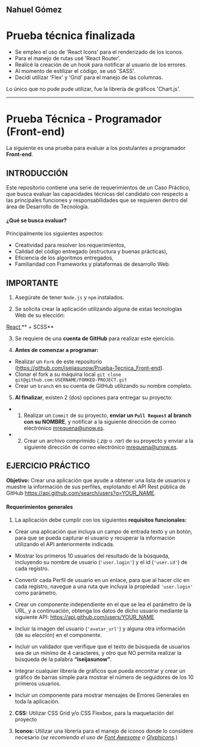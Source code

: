## Nahuel Gómez

# Prueba técnica finalizada

- Se empleo el uso de 'React Icons' para el renderizado de los iconos.
- Para el manejo de rutas usé 'React Router'.
- Realicé la creación de un hook para notificar al usuario de los errores.
- Al momento de estilizar el código, se usó 'SASS'.
- Decidí utilizar 'Flex' y 'Grid' para el manejo de las columnas.

Lo único que no pude pude utilizar, fue la librería de gráficos 'Chart.js'.

--------------------------------------------------------

# Prueba Técnica - Programador (Front-end)

La siguiente es una prueba para evaluar a los postulantes a programador **Front-end**.

## INTRODUCCIÓN

Este repositorio contiene una serie de requerimientos de un Caso Práctico, que busca evaluar las capacidades técnicas del candidato con respecto a las principales funciones y responsabilidades que se requieren dentro del área de Desarrollo de Tecnología.

#### ¿Qué se busca evaluar?

Principalmente los siguientes aspectos:

+ Creatividad para resolver los requerimientos,
+ Calidad del código entregado (estructura y buenas prácticas),
+ Eficiencia de los algoritmos entregados,
+ Familiaridad con Frameworks y plataformas de desarrollo Web.

## IMPORTANTE
1. Asegúrate de tener `Node.js` y `npm` instalados.

2. Se solicita crear la aplicación utilizando alguna de estas tecnologías Web de su elección:

[React ](https://es.reactjs.org/)** + SCSS**

3. Se requiere de una **cuenta de GitHub** para realizar este ejercicio.

4.  **Antes de comenzar a programar:**

* Realizar un `Fork` de este repositorio (https://github.com/iseijasunow/Prueba-Tecnica_Front-end).
* Clonar el fork a su máquina local `git clone git@github.com:USERNAME/FORKED-PROJECT.git`
* Crear un `branch` en su cuenta de GitHub utilizando su nombre completo.

5.  **Al finalizar**, existen 2 (dos) opciones para entregar su proyecto:

* 1) Realizar un `Commit` de su proyecto, **enviar un `Pull Request` al branch con su NOMBRE**, y notificar a la siguiente dirección de correo electrónico [mrequena@unow.es](mailto:mrequena@unow.es).

* 2) Crear un archivo comprimido (_.zip_ o _.rar_) de su proyecto y enviar a la siguiente dirección de correo electrónico [mrequena@unow.es](mailto:mrequena@unow.es).

## EJERCICIO PRÁCTICO

**Objetivo:** Crear una aplicación que ayude a obtener una lista de usuarios y muestre la información de sus perfiles, explotando el API Rest pública de GitHub https://api.github.com/search/users?q=YOUR_NAME.

 
#### Requerimientos generales

1. La aplicación debe cumplir con los siguientes **requisitos funcionales:**

- Crear una aplicación que incluya un campo de entrada texto y un botón, para que se pueda capturar el usuario y recuperar la información utilizando el API anteriormente indicada.

- Mostrar los primeros 10 usuarios del resultado de la búsqueda, incluyendo su nombre de usuario (`'user.login'`) y el id (`'user.id'`) de cada registro.

- Convertir cada Perfil de usuario en un enlace, para que al hacer clic en cada registro, navegue a una ruta que incluya la propiedad `'user.login'` como parámetro.

- Crear un componente independiente en el que se lea el parámetro de la URL, y a continuación, obtenga los datos de dicho usuario mediante la siguiente API: https://api.github.com/users/YOUR_NAME

- Incluir la imagen del usuario (`'avatar_url'`) y alguna otra información (de su elección) en el componente.

- Incluir un validador que verifique que el texto de búsqueda de usuarios sea de un mínimo de 4 caracteres, y otro que NO permita realizar la búsqueda de la palabra **“iseijasunow”**.

- Integrar cualquier librería de gráficos que pueda encontrar y crear un gráfico de barras simple para mostrar el número de seguidores de los 10 primeros usuarios.

- Incluir un componente para mostrar mensajes de Errores Generales en toda la aplicación.

2.  **CSS:** Utilizar CSS Grid y/o CSS Flexbox, para la maquetación del proyecto 

3.  **Iconos:** Utilizar una librería para el manejo de iconos donde lo considere necesario (_se recomienda el uso de [Font Awesome](http://fontawesome.io/) o [Glyphicons](http://glyphicons.com/)._)
